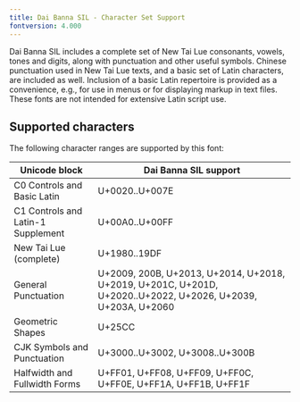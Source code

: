 ```yaml
---
title: Dai Banna SIL - Character Set Support
fontversion: 4.000
---
```


Dai Banna SIL includes a complete set of New Tai Lue consonants, vowels, tones and digits, along with punctuation and other useful symbols.
Chinese punctuation used in New Tai Lue texts, and a basic set of Latin characters, are included as well.
Inclusion of a basic Latin repertoire is provided as a convenience, e.g., for use in menus or for displaying markup in text files.
These fonts are not intended for extensive Latin script use.

## Supported characters

The following character ranges are supported by this font:

Unicode block | Dai Banna SIL support
------------- | ---------------
C0 Controls and Basic Latin|U+0020..U+007E
C1 Controls and Latin-1 Supplement|U+00A0..U+00FF
New Tai Lue (complete)|U+1980..19DF
General Punctuation|U+2009, 200B, U+2013, U+2014, U+2018, U+2019, U+201C, U+201D, U+2020..U+2022, U+2026, U+2039, U+203A, U+2060
Geometric Shapes|U+25CC
CJK Symbols and Punctuation|U+3000..U+3002, U+3008..U+300B
Halfwidth and Fullwidth Forms|U+FF01, U+FF08, U+FF09, U+FF0C, U+FF0E, U+FF1A, U+FF1B, U+FF1F
